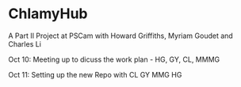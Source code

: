 # ChlamyHub
A Part II Project at PSCam with Howard Griffiths, Myriam Goudet and Charles Li


Oct 10: Meeting up to dicuss the work plan - HG, GY, CL, MMMG

Oct 11: Setting up the new Repo with CL GY MMG HG

